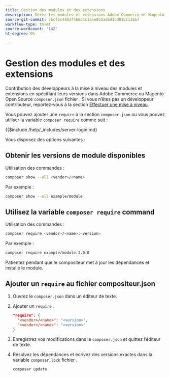 ```yaml
---
title: Gestion des modules et des extensions
description: Gérez les modules et extensions Adobe Commerce et Magento Open Source à l’aide de l’interface de ligne de commande et du gestionnaire de modules du compositeur.
source-git-commit: 7bcfbc4483f4b6d4c1a5e852adbd1cd81bc136b7
workflow-type: tm+mt
source-wordcount: '142'
ht-degree: 0%

---
```



# Gestion des modules et des extensions

Contribution des développeurs à la mise à niveau des modules et extensions en spécifiant leurs versions dans Adobe Commerce ou Magento Open Source `composer.json` fichier . Si vous n’êtes pas un développeur contributeur, reportez-vous à la section [Effectuer une mise à niveau](../implementation/perform-upgrade.md).

Vous pouvez ajouter une `require` à la section `composer.json` ou vous pouvez utiliser la variable `composer require` comme suit :

{{$include /help/_includes/server-login.md}

Vous disposez des options suivantes :

## Obtenir les versions de module disponibles

Utilisation des commandes :

```bash
composer show --all <vendor>/<name>
```

Par exemple :

```bash
composer show --all example/module
```

## Utilisez la variable `composer require` command

Utilisation des commandes :

```bash
composer require <vendor>/<name>:<version>
```

Par exemple :

```bash
composer require example/module:1.0.0
```

Patientez pendant que le compositeur met à jour les dépendances et installe le module.

## Ajouter un `require` au fichier compositeur.json

1. Ouvrez le `composer.json` dans un éditeur de texte.

1. Ajouter un `require` .

   ```json
   "require": {
     "<vendor>/<name>": "<version>",
     "<vendor>/<name>": "<version>"
   }
   ```

1. Enregistrez vos modifications dans le `composer.json` et quittez l’éditeur de texte.

1. Résolvez les dépendances et écrivez des versions exactes dans la variable `composer.lock` fichier .

   ```bash
   composer update
   ```
